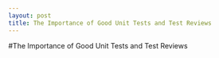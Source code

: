 ```yaml
---
layout: post
title: The Importance of Good Unit Tests and Test Reviews
---
```


#The Importance of Good Unit Tests and Test Reviews
